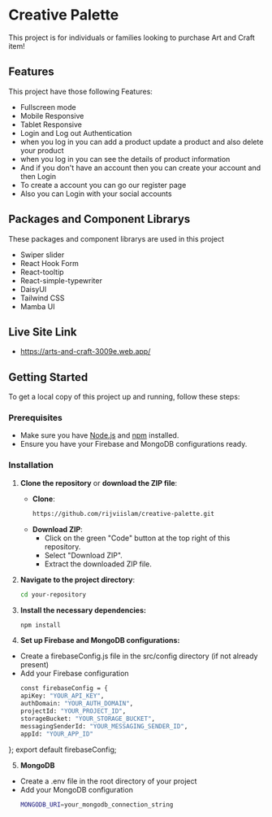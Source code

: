 
# Creative Palette

This project is for individuals or families looking to purchase Art and Craft item!


## Features
This project have those following Features:

- Fullscreen mode
- Mobile Responsive 
- Tablet Responsive
- Login and Log out Authentication
- when you log in  you can add a product update a product and also delete your product 
- when you log in you can see the details of product information 
- And if you don't have an account then you can create your account and then Login
- To create a account you can go our register page 
- Also you can Login with your social accounts





## Packages and Component Librarys

These packages and component librarys are used in this project

- Swiper slider
- React Hook Form
- React-tooltip
- React-simple-typewriter
- DaisyUI
- Tailwind CSS
- Mamba UI

## Live Site Link
- https://arts-and-craft-3009e.web.app/

## Getting Started

To get a local copy of this project up and running, follow these steps:

### Prerequisites

- Make sure you have [Node.js](https://nodejs.org/) and [npm](https://www.npmjs.com/) installed.
- Ensure you have your Firebase and MongoDB configurations ready.

### Installation

1. **Clone the repository** or **download the ZIP file**:
   - **Clone**:
     ```bash
     https://github.com/rijviislam/creative-palette.git
     ```
   - **Download ZIP**:
     - Click on the green "Code" button at the top right of this repository.
     - Select "Download ZIP".
     - Extract the downloaded ZIP file.

2. **Navigate to the project directory**:
   ```bash
   cd your-repository
3. **Install the necessary dependencies:**
     ```bash
     npm install
4. **Set up Firebase and MongoDB configurations:**
- Create a firebaseConfig.js file in the src/config directory (if not already present)
- Add your Firebase configuration
  ```bash // src/config/firebaseConfig.js
  const firebaseConfig = {
  apiKey: "YOUR_API_KEY",
  authDomain: "YOUR_AUTH_DOMAIN",
  projectId: "YOUR_PROJECT_ID",
  storageBucket: "YOUR_STORAGE_BUCKET",
  messagingSenderId: "YOUR_MESSAGING_SENDER_ID",
  appId: "YOUR_APP_ID"
};
export default firebaseConfig;


5. **MongoDB**
- Create a .env file in the root directory of your project
- Add your MongoDB configuration
  ```bash
  MONGODB_URI=your_mongodb_connection_string
